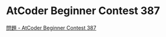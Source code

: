 AtCoder Beginner Contest 387
===

[問題 - AtCoder Beginner Contest 387](https://atcoder.jp/contests/abc387/tasks)
